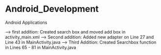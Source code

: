# Android_Development
Android Applications

--> first addition: Created search box and moved add box in activity_main.xml
--> Second addition: Added new adapter on Line 27 and Line 43 in MainActivity.java
--> Third Addition: Created Searchbox function in Lines 65 - 81 in MainActivity.java
